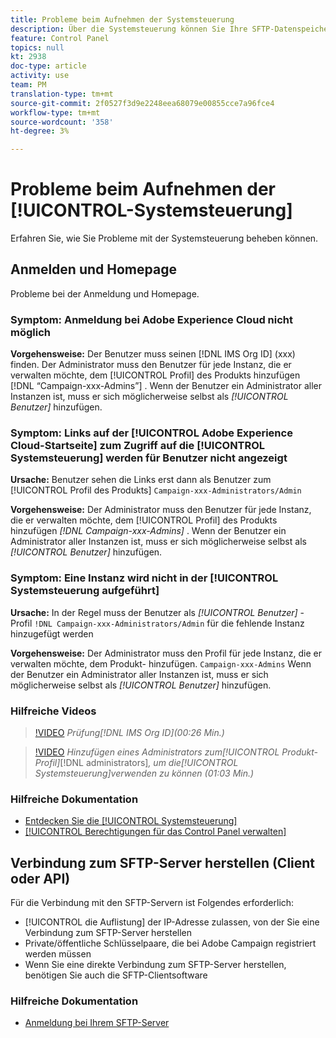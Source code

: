 ```yaml
---
title: Probleme beim Aufnehmen der Systemsteuerung
description: Über die Systemsteuerung können Sie Ihre SFTP-Datenspeicherung nach Instanz und Zulassungsliste-IP-Adressen überwachen und verwalten.
feature: Control Panel
topics: null
kt: 2938
doc-type: article
activity: use
team: PM
translation-type: tm+mt
source-git-commit: 2f0527f3d9e2248eea68079e00855cce7a96fce4
workflow-type: tm+mt
source-wordcount: '358'
ht-degree: 3%

---
```



# Probleme beim Aufnehmen der [!UICONTROL-Systemsteuerung]

Erfahren Sie, wie Sie Probleme mit der Systemsteuerung beheben können.

## Anmelden und Homepage

Probleme bei der Anmeldung und Homepage.

### Symptom: Anmeldung bei Adobe Experience Cloud nicht möglich

**Vorgehensweise:**
Der Benutzer muss seinen [!DNL IMS Org ID] (xxx) finden. Der Administrator muss den Benutzer für jede Instanz, die er verwalten möchte, dem [!UICONTROL Profil] des Produkts hinzufügen [!DNL “Campaign-xxx-Admins”] . Wenn der Benutzer ein Administrator aller Instanzen ist, muss er sich möglicherweise selbst als *[!UICONTROL Benutzer]* hinzufügen.

### Symptom: Links auf der [!UICONTROL Adobe Experience Cloud-Startseite] zum Zugriff auf die [!UICONTROL Systemsteuerung] werden für Benutzer nicht angezeigt

**Ursache:**
Benutzer sehen die Links erst dann als Benutzer zum [!UICONTROL Profil des Produkts] `Campaign-xxx-Administrators/Admin`

**Vorgehensweise:**
Der Administrator muss den Benutzer für jede Instanz, die er verwalten möchte, dem [!UICONTROL Profil] des Produkts hinzufügen *[!DNL Campaign-xxx-Admins]* . Wenn der Benutzer ein Administrator aller Instanzen ist, muss er sich möglicherweise selbst als *[!UICONTROL Benutzer]* hinzufügen.

### Symptom: Eine Instanz wird nicht in der [!UICONTROL Systemsteuerung aufgeführt]

**Ursache:**
In der Regel muss der Benutzer als *[!UICONTROL Benutzer]* -Profil `!DNL Campaign-xxx-Administrators/Admin` für die fehlende Instanz hinzugefügt werden

**Vorgehensweise:**
Der Administrator muss den Profil für jede Instanz, die er verwalten möchte, dem Produkt- hinzufügen. `Campaign-xxx-Admins` Wenn der Benutzer ein Administrator aller Instanzen ist, muss er sich möglicherweise selbst als *[!UICONTROL Benutzer]* hinzufügen.

### Hilfreiche Videos

>[!VIDEO](https://video.tv.adobe.com/v/27183?quality=12)
*Prüfung[!DNL IMS Org ID](00:26 Min.)*

>[!VIDEO](https://video.tv.adobe.com/v/27147?quality=12)
*Hinzufügen eines Administrators zum[!UICONTROL Produkt-Profil]*[!DNL administrators]*, um die[!UICONTROL Systemsteuerung]verwenden zu können (01:03 Min.)*

### Hilfreiche Dokumentation

* [Entdecken Sie die [!UICONTROL Systemsteuerung]](https://helpx.adobe.com/campaign/kb/control-panel-overview.html)
* [[!UICONTROL Berechtigungen für das Control Panel verwalten]](https://helpx.adobe.com/campaign/kb/control-panel-access.html)

## Verbindung zum SFTP-Server herstellen (Client oder API)

Für die Verbindung mit den SFTP-Servern ist Folgendes erforderlich:

* [!UICONTROL die Auflistung] der IP-Adresse zulassen, von der Sie eine Verbindung zum SFTP-Server herstellen
* Private/öffentliche Schlüsselpaare, die bei Adobe Campaign registriert werden müssen
* Wenn Sie eine direkte Verbindung zum SFTP-Server herstellen, benötigen Sie auch die SFTP-Clientsoftware

### Hilfreiche Dokumentation

* [Anmeldung bei Ihrem SFTP-Server](https://helpx.adobe.com/campaign/kb/control-panel-sftp.html#LoggingintoyourSFTPserver)

